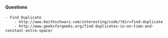 #### Questions
	- Find Duplicate
		- http://www.keithschwarz.com/interesting/code/?dir=find-duplicate
		- http://www.geeksforgeeks.org/find-duplicates-in-on-time-and-constant-extra-space/